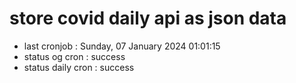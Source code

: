 # store covid daily api as json data

- last cronjob : Sunday, 07 January 2024 01:01:15
- status og cron : success
- status daily cron : success
      
      